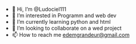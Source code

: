- 👋 Hi, I’m @Ludociel111
- 👀 I’m interested in Programm and web dev
- 🌱 I’m currently learning python and html
- 💞️ I’m looking to collaborate on a wed project
- 📫 How to reach me edemgrandeur@gmail.com
<!---
Ludociel111/Ludociel111 is a ✨ special ✨ repository because its `README.md` (this file) appears on your GitHub profile.
You can click the Preview link to take a look at your changes.
--->
